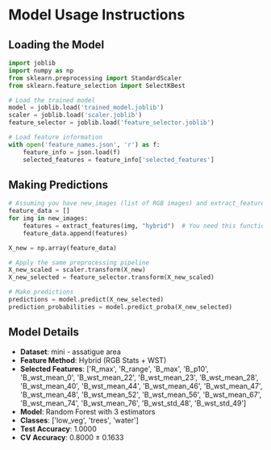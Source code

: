 # Model Usage Instructions

## Loading the Model
```python
import joblib
import numpy as np
from sklearn.preprocessing import StandardScaler
from sklearn.feature_selection import SelectKBest

# Load the trained model
model = joblib.load('trained_model.joblib')
scaler = joblib.load('scaler.joblib')
feature_selector = joblib.load('feature_selector.joblib')

# Load feature information
with open('feature_names.json', 'r') as f:
    feature_info = json.load(f)
    selected_features = feature_info['selected_features']
```

## Making Predictions
```python
# Assuming you have new_images (list of RGB images) and extract_features function
feature_data = []
for img in new_images:
    features = extract_features(img, "hybrid")  # You need this function
    feature_data.append(features)

X_new = np.array(feature_data)

# Apply the same preprocessing pipeline
X_new_scaled = scaler.transform(X_new)
X_new_selected = feature_selector.transform(X_new_scaled)

# Make predictions
predictions = model.predict(X_new_selected)
prediction_probabilities = model.predict_proba(X_new_selected)
```

## Model Details
- **Dataset**: mini - assatigue area
- **Feature Method**: Hybrid (RGB Stats + WST)
- **Selected Features**: ['R_max', 'R_range', 'B_max', 'B_p10', 'B_wst_mean_0', 'B_wst_mean_22', 'B_wst_mean_23', 'B_wst_mean_28', 'B_wst_mean_40', 'B_wst_mean_44', 'B_wst_mean_46', 'B_wst_mean_47', 'B_wst_mean_48', 'B_wst_mean_52', 'B_wst_mean_56', 'B_wst_mean_67', 'B_wst_mean_74', 'B_wst_mean_76', 'B_wst_std_48', 'B_wst_std_49']
- **Model**: Random Forest with 3 estimators
- **Classes**: ['low_veg', 'trees', 'water']
- **Test Accuracy**: 1.0000
- **CV Accuracy**: 0.8000 ± 0.1633
